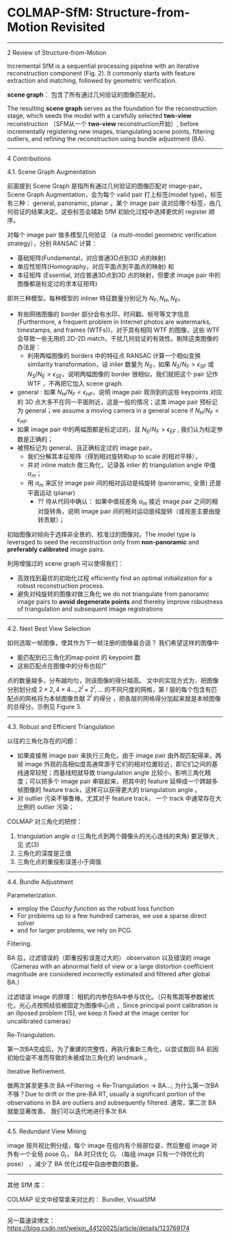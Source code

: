 
# COLMAP-SfM: Structure-from-Motion Revisited


-----

2 Review of Structure-from-Motion

Incremental SfM is a sequential processing pipeline with an iterative reconstruction component (Fig. 2). It commonly starts with feature extraction and matching, followed by geometric verification. 

**scene graph**： 包含了所有通过几何验证的图像匹配对。

The resulting **scene graph** serves as the foundation for the reconstruction stage, which seeds the model with a carefully selected **two-view** reconstruction （SFM从一个 **two-view** reconstruction开始）, before incrementally registering new images, triangulating scene points, filtering outliers, and refining the reconstruction using bundle adjustment (BA). 

-----

4 Contributions

4.1. Scene Graph Augmentation

前面提到 Scene Graph 是指所有通过几何验证的图像匹配对 image-pair。
Scene Graph Augmentation，会为每个 valid pair 打上标签(model type)，标签有三种： general, panoramic, planar 。某个 image pair 该对应哪个标签，由几何验证的结果决定。这些标签会辅助 SfM 初始化过程中选择更优的 register 顺序。

对每个 image pair 做多模型几何验证 （a multi-model geometric verification strategy），分别 RANSAC 计算：
- 基础矩阵(Fundamental，对应普通3D点到3D 点的映射)
- 单应性矩阵(Homography，对应平面点到平面点的映射) 和
- 本征矩阵 (Essential, 对应普通3D点到3D 点的映射，但要求 image pair 中的图像都是标定过的求本征矩阵) 

即共三种模型。每种模型的 inliner 特征数量分别记为 $N_F, N_H, N_E$。
- 有些网络图像的 border 部分会有水印、时间戳、帧号等文字信息 (Furthermore, a frequent problem in Internet photos are watermarks, timestamps, and frames (WTFs))，对于具有相同 WTF 的图像，这些 WTF 会导致一些无用的 2D-2D match，干扰几何验证的有效性。剔除这类图像的办法是：
    - 利用两幅图像的 borders 中的特征点 RANSAC 计算一个相似变换 similarity transformation，设 inlier 数量为 $N_S$，如果 $N_S/N_F > \epsilon_{SF}$ 或 $N_S/N_E > \epsilon_{SE}$，说明两幅图像的 border 很相似，我们就把这个 pair 记作 WTF ，不再把它加入 scene graph. 
- general : 如果 $N_H/N_F < \epsilon_{HF}$，说明 image pair 观测到的这些 keypoints 对应的 3D 点大多不在同一平面附近，这是一般的情况；这类 image pair 预标记为 general；we assume a moving camera in a general scene if $N_H/N_F < \epsilon_{HF}$.
- 如果 image pair 中的两幅图都是标定过的，且 $N_E/N_F > \epsilon_{EF}$ , 我们认为标定参数是正确的；
- 被预标记为 general、且正确标定过的 image pair，
    - 我们分解其本征矩阵（得到相对旋转和up to scale 的相对平移），
    - 并对 inline match 做三角化，记录各 inlier 的 triangulation angle 中值 $\alpha_m$；
    - 用 $\alpha_m$ 来区分 image pair 间的相对运动是纯旋转 (panoramic, 全景) 还是平面运动 (planar)
        - ?? 待从代码中确认： 如果中值视差角 $\alpha_m$ 接近 image pair  之间的相对旋转角，说明 image pair 间的相对运动是纯旋转（或视差主要由旋转贡献）；


初始图像对倾向于选择非全景的、校准过的图像对。The model type is leveraged to seed the reconstruction only from **non-panoramic** and **preferably calibrated** image pairs.

利用增强过的 scene graph  可以使得我们：
- 高效找到最优的初始化过程 efficiently find an optimal initialization for a robust reconstruction process. 
- 避免对纯旋转的图像对做三角化 we do not triangulate from panoramic image pairs to **avoid degenerate points** and thereby improve robustness of triangulation and subsequent image registrations

-----

4.2. Next Best View Selection

如何选取一帧图像，使其作为下一帧注册的图像最合适？
我们希望这样的图像中
- 能匹配到已三角化的map point 的 keypoint 数
- 这些匹配点在图像中的分布也较广

点的数量越多，分布越均匀，则该图像的得分越高。
文中的实现方式为，把图像分别划分成 $2\times 2, 4\times 4...,2^l\times 2^l, ...$ 的不同尺度的网格，第 $l$ 层的每个包含有匹配点的网格将为本帧图像贡献 $2^l$ 的得分 ，把各层的网格得分加起来就是本帧图像的总得分。示例见 Figure 3.

-----

4.3. Robust and Efficient Triangulation

以往的三角化存在的问题：
- 如果直接用 image pair 来执行三角化，由于 image pair 由外观匹配得来，两帧 image 外观的高相似度高通常源于它们的相对位置较近，即它们之间的基线通常较短；而基线短就导致  triangulation angle 比较小，影响三角化精度；可以把多个 image pair 串联起来，把其中的 feature 延伸成一个跨越多帧图像的 feature track，这样可以获得更大的  triangulation angle 。
- 对 outlier 污染不够鲁棒。尤其对于 feature track， 一个 track 中通常存在大比例的 outlier 污染；

COLMAP 对三角化的把控：
1. triangulation angle $\alpha$ (三角化点到两个摄像头的光心连线的夹角) 要足够大 , 见 式(3)
2. 三角化的深度是正值
3. 三角化点的重投影误差小于阈值

-----

4.4. Bundle Adjustment

Parameterization. 
- employ the *Cauchy function* as the robust loss function
- For problems up to a few hundred cameras, we use a sparse direct solver
- and for larger problems, we rely on PCG.

Filtering.

BA 后，过滤错误的（即重投影误差过大的） observation  以及错误的 image （Cameras with an abnormal field of view or a large distortion coefficient magnitude are considered incorrectly estimated and filtered after global BA.）

过滤错误 image 的原理： 相机的内参在BA中参与优化。（只有焦距等参数被优化，光心点按照经验被固定为图像中心点 ，Since principal point calibration is an illposed problem [15], we keep it fixed at the image center for uncalibrated cameras）


Re-Triangulation.

第一次BA完成后，为了重建的完整性，再执行重新三角化，以尝试救回 BA 前因初始位姿不准而导致的未被成功三角化的 landmark 。



Iterative Refinement.

做两次甚至更多次 BA->Filtering -> Re-Triangulation -> BA...;
为什么第一次BA不够？Due to drift or the pre-BA RT, usually a significant portion of the observations in BA are outliers and subsequently filtered.
通常，第二次 BA 就能显著改善。
我们可以迭代地进行多次 BA


-----

4.5. Redundant View Mining

image 按共视比例分组，每个 image 在组内有个局部位姿，然后整组 image 对外有一个全局 pose  $G_r$， BA 时只优化 $G_r$ （每组 image 只有一个待优化的pose） ，减少了 BA 优化过程中自由参数的数量。

-----

其他 SfM 库：

COLMAP 论文中经常拿来对比的：  Bundler,  VisualSfM

-----

另一篇速读博文：
https://blog.csdn.net/weixin_44120025/article/details/123769174


